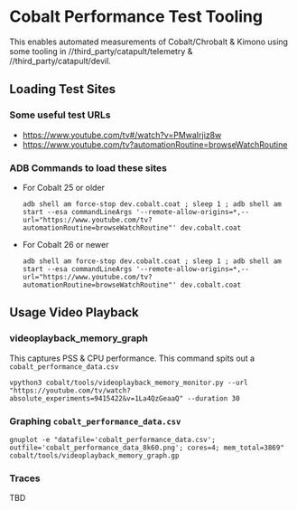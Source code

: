 # Cobalt Performance Test Tooling

This enables automated measurements of Cobalt/Chrobalt & Kimono using some tooling in
//third_party/catapult/telemetry & //third_party/catapult/devil.

## Loading Test Sites

### Some useful test URLs

  * https://www.youtube.com/tv#/watch?v=PMwaIrjiz8w
  * https://www.youtube.com/tv?automationRoutine=browseWatchRoutine

### ADB Commands to load these sites

  * For Cobalt 25 or older

    ```
    adb shell am force-stop dev.cobalt.coat ; sleep 1 ; adb shell am start --esa commandLineArgs '--remote-allow-origins=*,--url="https://www.youtube.com/tv?automationRoutine=browseWatchRoutine"' dev.cobalt.coat
    ```
  * For Cobalt 26 or newer

    ```
    adb shell am force-stop dev.cobalt.coat ; sleep 1 ; adb shell am start --esa commandLineArgs '--remote-allow-origins=*,--url="https://www.youtube.com/tv?automationRoutine=browseWatchRoutine"' dev.cobalt.coat
    ```

## Usage Video Playback


### videoplayback_memory_graph

This captures PSS & CPU performance.
This command spits out a `cobalt_performance_data.csv`

```
vpython3 cobalt/tools/videoplayback_memory_monitor.py --url "https://youtube.com/tv/watch?absolute_experiments=9415422&v=1La4QzGeaaQ" --duration 30
```


### Graphing `cobalt_performance_data.csv`

```
gnuplot -e "datafile='cobalt_performance_data.csv'; outfile='cobalt_performance_data_8k60.png'; cores=4; mem_total=3869" cobalt/tools/videoplayback_memory_graph.gp
```

### Traces

TBD
